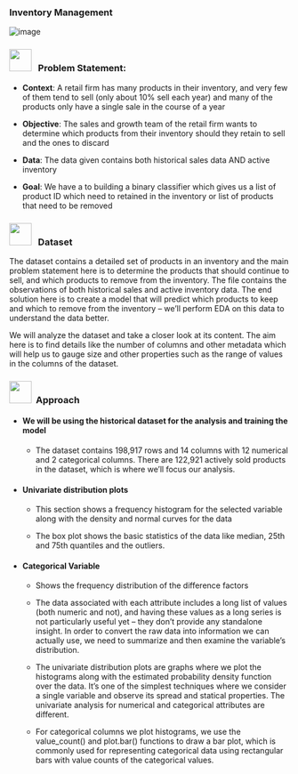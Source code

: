 ### Inventory Management
![image](https://user-images.githubusercontent.com/13950516/162671469-439c2144-cb8a-41e2-ad26-a91c361cb248.png)

### <img src="https://user-images.githubusercontent.com/13950516/162672483-4d953e53-2d6b-49d6-81ba-e7daa4a54351.png" width="40" height="40" />  &nbsp; Problem Statement:


-  **Context**: A retail firm has many products in their inventory, and very few of them tend to sell (only about 10% sell each year) and many of the products only have a single sale in the course of a year

-  **Objective**: The sales and growth team of the retail firm wants to determine which products from their inventory should they retain to sell and the ones to discard

-  **Data**: The data given contains both historical sales data AND active inventory

-  **Goal**: We have a to building a binary classifier which gives us a list of product ID which need to retained in the inventory or list of products that need to be removed



### <img src="https://user-images.githubusercontent.com/13950516/162672846-869bf047-63a7-489f-9b33-4f4a3beab1b2.png" width="40" height="40" /> &nbsp; Dataset
The dataset contains a detailed set of products in an inventory and the main problem statement here is to determine the products that should continue to sell, and which products to remove from the inventory. The file contains the observations of both historical sales and active inventory data. The end solution here is to create a model that will predict which products to keep and which to remove from the inventory – we’ll perform EDA on this data to understand the data better.

We will analyze the dataset and take a closer look at its content. The aim here is to find details like the number of columns and other metadata which will help us to gauge size and other properties such as the range of values in the columns of the dataset.

### <img src="https://user-images.githubusercontent.com/13950516/162673345-5ea37d71-b9e4-47b7-aa6e-c43921d7b2d0.png" width="40" height="40" />&nbsp; Approach

- #### We will be using the historical dataset for the analysis and training the model
  - The dataset contains 198,917 rows and 14 columns with 12 numerical and 2 categorical columns. There are 122,921 actively sold products in the dataset, which is where we’ll focus our analysis.
- #### Univariate distribution plots
  - This section shows a frequency histogram for the selected variable along with the density and normal curves for the data

  - The box plot shows the basic statistics of the data like median, 25th and 75th quantiles and the outliers.

- #### Categorical Variable

  - Shows the frequency distribution of the difference factors

  - The data associated with each attribute includes a long list of values (both numeric and not), and having these values as a long series is not particularly useful yet – they don’t provide any standalone insight. In order to convert the raw data into information we can actually use, we need to summarize and then examine the variable’s distribution.

  - The univariate distribution plots are graphs where we plot the histograms along with the estimated probability density function over the data. It’s one of the simplest techniques where we consider a single variable and observe its spread and statical properties. The univariate analysis for numerical and categorical attributes are different.
 
  - For categorical columns we plot histograms, we use the value_count() and plot.bar() functions to draw a bar plot, which is commonly used for representing categorical data using rectangular bars with value counts of the categorical values. 

